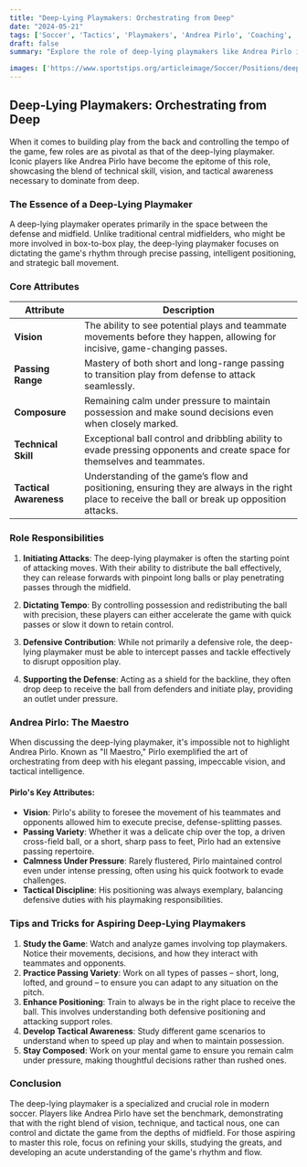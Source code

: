 ```yaml
---
title: "Deep-Lying Playmakers: Orchestrating from Deep"
date: "2024-05-21"
tags: ['Soccer', 'Tactics', 'Playmakers', 'Andrea Pirlo', 'Coaching', 'Player Roles', 'Midfield', 'Strategy', 'Football']
draft: false
summary: "Explore the role of deep-lying playmakers like Andrea Pirlo in controlling the game through their vision, technique, and tactical awareness."

images: ['https://www.sportstips.org/articleimage/Soccer/Positions/deep_lying_playmakers_orchestrating_from_deep.webp']
---
```


## Deep-Lying Playmakers: Orchestrating from Deep

When it comes to building play from the back and controlling the tempo of the game, few roles are as pivotal as that of the deep-lying playmaker. Iconic players like Andrea Pirlo have become the epitome of this role, showcasing the blend of technical skill, vision, and tactical awareness necessary to dominate from deep.

### The Essence of a Deep-Lying Playmaker

A deep-lying playmaker operates primarily in the space between the defense and midfield. Unlike traditional central midfielders, who might be more involved in box-to-box play, the deep-lying playmaker focuses on dictating the game's rhythm through precise passing, intelligent positioning, and strategic ball movement.

### Core Attributes

| Attribute             | Description                                                                                                                                              |
|-----------------------|----------------------------------------------------------------------------------------------------------------------------------------------------------|
| **Vision**            | The ability to see potential plays and teammate movements before they happen, allowing for incisive, game-changing passes.                                  |
| **Passing Range**     | Mastery of both short and long-range passing to transition play from defense to attack seamlessly.                                                        |
| **Composure**         | Remaining calm under pressure to maintain possession and make sound decisions even when closely marked.                                                   |
| **Technical Skill**   | Exceptional ball control and dribbling ability to evade pressing opponents and create space for themselves and teammates.                                  |
| **Tactical Awareness**| Understanding of the game’s flow and positioning, ensuring they are always in the right place to receive the ball or break up opposition attacks.           |

### Role Responsibilities

1. **Initiating Attacks**: The deep-lying playmaker is often the starting point of attacking moves. With their ability to distribute the ball effectively, they can release forwards with pinpoint long balls or play penetrating passes through the midfield.

2. **Dictating Tempo**: By controlling possession and redistributing the ball with precision, these players can either accelerate the game with quick passes or slow it down to retain control.

3. **Defensive Contribution**: While not primarily a defensive role, the deep-lying playmaker must be able to intercept passes and tackle effectively to disrupt opposition play.

4. **Supporting the Defense**: Acting as a shield for the backline, they often drop deep to receive the ball from defenders and initiate play, providing an outlet under pressure.

### Andrea Pirlo: The Maestro

When discussing the deep-lying playmaker, it's impossible not to highlight Andrea Pirlo. Known as "Il Maestro," Pirlo exemplified the art of orchestrating from deep with his elegant passing, impeccable vision, and tactical intelligence. 

#### Pirlo's Key Attributes:

- **Vision**: Pirlo's ability to foresee the movement of his teammates and opponents allowed him to execute precise, defense-splitting passes.
- **Passing Variety**: Whether it was a delicate chip over the top, a driven cross-field ball, or a short, sharp pass to feet, Pirlo had an extensive passing repertoire.
- **Calmness Under Pressure**: Rarely flustered, Pirlo maintained control even under intense pressing, often using his quick footwork to evade challenges.
- **Tactical Discipline**: His positioning was always exemplary, balancing defensive duties with his playmaking responsibilities.

### Tips and Tricks for Aspiring Deep-Lying Playmakers

1. **Study the Game**: Watch and analyze games involving top playmakers. Notice their movements, decisions, and how they interact with teammates and opponents.
2. **Practice Passing Variety**: Work on all types of passes – short, long, lofted, and ground – to ensure you can adapt to any situation on the pitch.
3. **Enhance Positioning**: Train to always be in the right place to receive the ball. This involves understanding both defensive positioning and attacking support roles.
4. **Develop Tactical Awareness**: Study different game scenarios to understand when to speed up play and when to maintain possession.
5. **Stay Composed**: Work on your mental game to ensure you remain calm under pressure, making thoughtful decisions rather than rushed ones.

### Conclusion

The deep-lying playmaker is a specialized and crucial role in modern soccer. Players like Andrea Pirlo have set the benchmark, demonstrating that with the right blend of vision, technique, and tactical nous, one can control and dictate the game from the depths of midfield. For those aspiring to master this role, focus on refining your skills, studying the greats, and developing an acute understanding of the game's rhythm and flow.

```